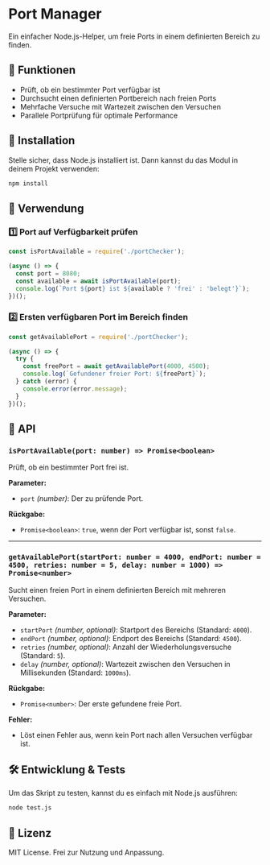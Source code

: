 # Port Manager

Ein einfacher Node.js-Helper, um freie Ports in einem definierten Bereich zu finden.

## 📌 Funktionen

- Prüft, ob ein bestimmter Port verfügbar ist
- Durchsucht einen definierten Portbereich nach freien Ports
- Mehrfache Versuche mit Wartezeit zwischen den Versuchen
- Parallele Portprüfung für optimale Performance

## 🚀 Installation

Stelle sicher, dass Node.js installiert ist. Dann kannst du das Modul in deinem Projekt verwenden:

```sh
npm install
```

## 📖 Verwendung

### 1️⃣ Port auf Verfügbarkeit prüfen

```javascript
const isPortAvailable = require('./portChecker');

(async () => {
  const port = 8080;
  const available = await isPortAvailable(port);
  console.log(`Port ${port} ist ${available ? 'frei' : 'belegt'}`);
})();
```

### 2️⃣ Ersten verfügbaren Port im Bereich finden

```javascript
const getAvailablePort = require('./portChecker');

(async () => {
  try {
    const freePort = await getAvailablePort(4000, 4500);
    console.log(`Gefundener freier Port: ${freePort}`);
  } catch (error) {
    console.error(error.message);
  }
})();
```

## 🔧 API

### `isPortAvailable(port: number) => Promise<boolean>`

Prüft, ob ein bestimmter Port frei ist.

**Parameter:**
- `port` *(number)*: Der zu prüfende Port.

**Rückgabe:**
- `Promise<boolean>`: `true`, wenn der Port verfügbar ist, sonst `false`.

---

### `getAvailablePort(startPort: number = 4000, endPort: number = 4500, retries: number = 5, delay: number = 1000) => Promise<number>`

Sucht einen freien Port in einem definierten Bereich mit mehreren Versuchen.

**Parameter:**
- `startPort` *(number, optional)*: Startport des Bereichs (Standard: `4000`).
- `endPort` *(number, optional)*: Endport des Bereichs (Standard: `4500`).
- `retries` *(number, optional)*: Anzahl der Wiederholungsversuche (Standard: `5`).
- `delay` *(number, optional)*: Wartezeit zwischen den Versuchen in Millisekunden (Standard: `1000ms`).

**Rückgabe:**
- `Promise<number>`: Der erste gefundene freie Port.

**Fehler:**
- Löst einen Fehler aus, wenn kein Port nach allen Versuchen verfügbar ist.

## 🛠️ Entwicklung & Tests

Um das Skript zu testen, kannst du es einfach mit Node.js ausführen:

```sh
node test.js
```

## 📜 Lizenz

MIT License. Frei zur Nutzung und Anpassung.

